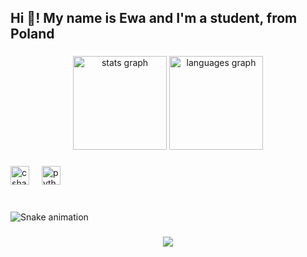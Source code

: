 <h2 align="left">Hi 👋! My name is Ewa and I'm a student, from Poland </h2>

###

<div align="center">
  <img src="https://github-readme-stats.vercel.app/api?username=ewagurbowicz123&hide_title=false&hide_rank=false&show_icons=true&include_all_commits=true&count_private=true&disable_animations=false&theme=dracula&locale=en&hide_border=false" height="150" alt="stats graph"  />
  <img src="https://github-readme-stats.vercel.app/api/top-langs?username=ewagurbowicz123&locale=en&hide_title=false&layout=compact&card_width=320&langs_count=5&theme=dracula&hide_border=false" height="150" alt="languages graph"  />
</div>

###

<div align="left">
  <img src="https://cdn.jsdelivr.net/gh/devicons/devicon/icons/csharp/csharp-original.svg" height="30" alt="csharp logo"  />
  <img width="12" />
  <img src="https://cdn.jsdelivr.net/gh/devicons/devicon/icons/python/python-original.svg" height="30" alt="python logo"  />
</div>

###

<div align="left">
</div>

###

<br clear="both">

<img src="https://raw.githubusercontent.com/ewagurbowicz123/ewagurbowicz123/output/snake.svg" alt="Snake animation" />










###


<div align="center">
  <img src="https://profile-counter.glitch.me/ewagurbowicz123/count.svg?"  />
</div>




###

